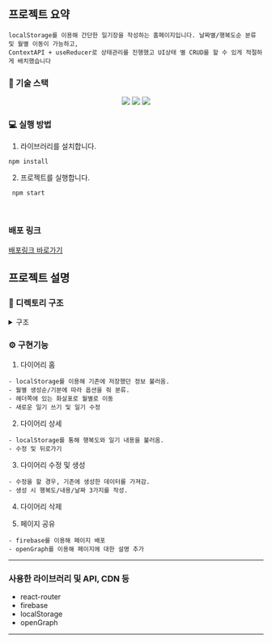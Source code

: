 ## 프로젝트 요약
```
localStorage를 이용해 간단한 일기장을 작성하는 홈페이지입니다. 날짜별/행복도순 분류 및 월별 이동이 가능하고,
ContextAPI + useReducer로 상태관리를 진행했고 UI상태 별 CRUD를 할 수 있게 적절하게 배치했습니다
```
### 🔧 기술 스택

<div align=center> 
  <img src="https://img.shields.io/badge/react-61DAFB?style=for-the-badge&logo=react&logoColor=black"/> 
  <img src="https://img.shields.io/badge/javascript-F7DF1E?style=for-the-badge&logo=javascript&logoColor=black"/>   
 <img src="https://img.shields.io/badge/react_router_dom-CA4245?style=for-the-badge&logo=reactrouter&logoColor=white"/> 
</div>

### 💻 실행 방법

1.  라이브러리를 설치합니다.

```
npm install
```

2.  프로젝트를 실행합니다.

```
 npm start
```
<br/>

### 배포 링크

[배포링크 바로가기](https://kiminpyo-project-diary.web.app/)
<br/>

## 프로젝트 설명

### 📂 디렉토리 구조
<details>
<summary> 구조</summary>
<div markdown="1">

```

🗂 src
 ┣ 📁 components
    ┣ 📁 DiaryEditor.js
    ┣ 📁 Diaryitem.js
    ┣ DiaryList.js
    ┣ EmotionItem.js
    ┣ MyButton.js
    ┗ MyHeader.js
 ┣ 📂 pages
   ┣ Diary.js
   ┣ Edit.js
   ┣ Home.js
   ┗ New.js
 ┣ 📂 reducer
   ┗ actions.js
 ┣ 📂 util
   ┣ date.js
   ┗ emotion.js
 ┣ App.js
 ┣ index.
 
```

</div>
</details>


### ⚙️ 구현기능

1.  다이어리 홈

```
- localStorage를 이용해 기존에 저장했던 정보 불러옴.
- 월별 생성순/기분에 따라 옵션을 줘 분류.
- 헤더쪽에 있는 화살표로 월별로 이동
- 새로운 일기 쓰기 및 일기 수정
```

2.  다이어리 상세

```
- localStorage를 통해 행복도와 일기 내용을 불러옴.
- 수정 및 뒤로가기
```

3. 다이어리 수정 및 생성
```
- 수정을 할 경우, 기존에 생성한 데이터를 가져감.
- 생성 시 행복도/내용/날짜 3가지를 작성.
```

4. 다이어리 삭제

5. 페이지 공유
```
- firebase를 이용해 페이지 배포
- openGraph를 이용해 페이지에 대한 설명 추가
```
---

### 사용한 라이브러리 및 API, CDN 등
- react-router
- firebase
- localStorage
- openGraph
---






